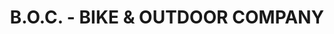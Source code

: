 ---
title: "B.O.C. - BIKE & OUTDOOR COMPANY"
url: /dresden/b-o-c-bike-und-outdoor-company/
shop: Fahrrad
---